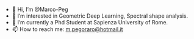 - 👋 Hi, I’m @Marco-Peg
- 👀 I’m interested in Geometric Deep Learning, Spectral shape analysis.
- 🌱 I’m currently a Phd Student at Sapienza University of Rome.
- 📫 How to reach me: m.pegoraro@hotmail.it

<!---
Marco-Peg/Marco-Peg is a ✨ special ✨ repository because its `README.md` (this file) appears on your GitHub profile.
You can click the Preview link to take a look at your changes.
--->
